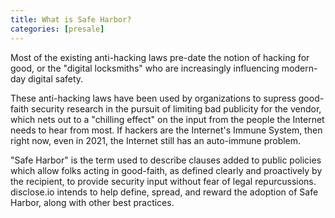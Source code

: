```yaml
---
title: What is Safe Harbor?
categories: [presale]
---
```

Most of the existing anti-hacking laws pre-date the notion of hacking for good, or the "digital locksmiths" who are increasingly influencing modern-day digital safety. 

These anti-hacking laws have been used by organizations to supress good-faith security research in the pursuit of limiting bad publicity for the vendor, which nets out to a "chilling effect" on the input from the people the Internet needs to hear from most. If hackers are the Internet's Immune System, then right now, even in 2021, the Internet still has an auto-immune problem.

"Safe Harbor" is the term used to describe clauses added to public policies which allow folks acting in good-faith, as defined clearly and proactively by the recipient, to provide security input without fear of legal repurcussions. disclose.io intends to help define, spread, and reward the adoption of Safe Harbor, along with other best practices.